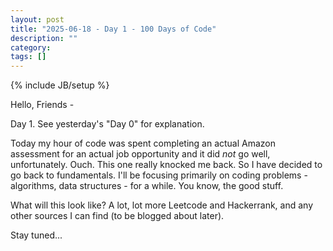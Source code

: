 ```yaml
---
layout: post
title: "2025-06-18 - Day 1 - 100 Days of Code"
description: ""
category: 
tags: []
---
```

{% include JB/setup %}

Hello, Friends -

Day 1. See yesterday's "Day 0" for explanation.

Today my hour of code was spent completing an actual Amazon assessment for an actual job opportunity and it did *not* go well, unfortunately. Ouch. This one really knocked me back. So I have decided to go back to fundamentals. I'll be focusing primarily on coding problems - algorithms, data structures - for a while. You know, the good stuff.

What will this look like? A lot, lot more Leetcode and Hackerrank, and any other sources I can find (to be blogged about later).

Stay tuned...
